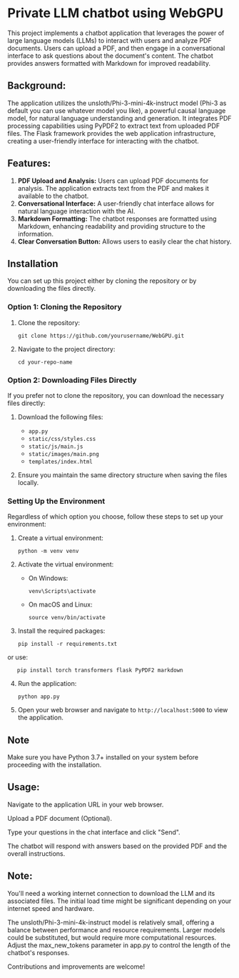 # Private LLM chatbot using WebGPU

This project implements a chatbot application that leverages the power of large language models (LLMs) to interact with users and analyze PDF documents. Users can upload a PDF, and then engage in a conversational interface to ask questions about the document's content. The chatbot provides answers formatted with Markdown for improved readability.

## Background:

The application utilizes the unsloth/Phi-3-mini-4k-instruct model (Phi-3 as default you can use whatever model you like), a powerful causal language model, for natural language understanding and generation. It integrates PDF processing capabilities using PyPDF2 to extract text from uploaded PDF files. The Flask framework provides the web application infrastructure, creating a user-friendly interface for interacting with the chatbot.

## Features:

1. **PDF Upload and Analysis:** Users can upload PDF documents for analysis. The application extracts text from the PDF and makes it available to the chatbot.
2. **Conversational Interface:** A user-friendly chat interface allows for natural language interaction with the AI.
3. **Markdown Formatting:** The chatbot responses are formatted using Markdown, enhancing readability and providing structure to the information.
4. **Clear Conversation Button:** Allows users to easily clear the chat history.

## Installation

You can set up this project either by cloning the repository or by downloading the files directly.

### Option 1: Cloning the Repository

1. Clone the repository:
   ```
   git clone https://github.com/yourusername/WebGPU.git
   ```
2. Navigate to the project directory:
   ```
   cd your-repo-name
   ```

### Option 2: Downloading Files Directly

If you prefer not to clone the repository, you can download the necessary files directly:

1. Download the following files:
   - `app.py`
   - `static/css/styles.css`
   - `static/js/main.js`
   - `static/images/main.png`
   - `templates/index.html`

2. Ensure you maintain the same directory structure when saving the files locally.

### Setting Up the Environment

Regardless of which option you choose, follow these steps to set up your environment:

1. Create a virtual environment:
   ```
   python -m venv venv
   ```

2. Activate the virtual environment:
   - On Windows:
     ```
     venv\Scripts\activate
     ```
   - On macOS and Linux:
     ```
     source venv/bin/activate
     ```

3. Install the required packages:
   ```
   pip install -r requirements.txt
   ```
or use:

```
   pip install torch transformers flask PyPDF2 markdown
   ```

4. Run the application:
   ```
   python app.py
   ```

5. Open your web browser and navigate to `http://localhost:5000` to view the application.

## Note

Make sure you have Python 3.7+ installed on your system before proceeding with the installation.

## Usage:

Navigate to the application URL in your web browser.

Upload a PDF document (Optional).

Type your questions in the chat interface and click "Send".

The chatbot will respond with answers based on the provided PDF and the overall instructions.

## Note:

You'll need a working internet connection to download the LLM and its associated files. The initial load time might be significant depending on your internet speed and hardware.

The unsloth/Phi-3-mini-4k-instruct model is relatively small, offering a balance between performance and resource requirements. Larger models could be substituted, but would require more computational resources. Adjust the max_new_tokens parameter in app.py to control the length of the chatbot's responses.

Contributions and improvements are welcome!
